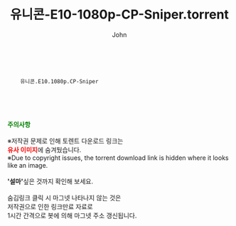 ﻿---
layout: post
title:  "    유니콘-E10-1080p-CP-Sniper.torrent"
author: John
categories: [ 드라마 ]
tags: [  ]
image:  
description: "    유니콘-E10-1080p-CP-Sniper torrent 정보 공유"
toc: true
toc_sticky: true
---

<br>

        유니콘.E10.1080p.CP-Sniper  
    
<br><br><br>
<p data-ke-size="size16"><b><span style="color: green;">주의사항</span></b><br /><br />※저작권 문제로 인해 토렌트 다운로드 링크는<br /><b><span style="color: red;">유사 이미지</span></b>에 숨겨뒀습니다.<br />※Due to copyright issues, the torrent download link is hidden where it looks like an image.<br /><br /><b>'설마'</b>싶은 것까지 확인해 보세요.<br /><br />숨김링크 클릭 시 마그넷 나타나지 않는 것은<br />저작권으로 인한 링크만료 자료로<br />1시간 간격으로 봇에 의해 마그넷 주소 갱신됩니다.</p>
